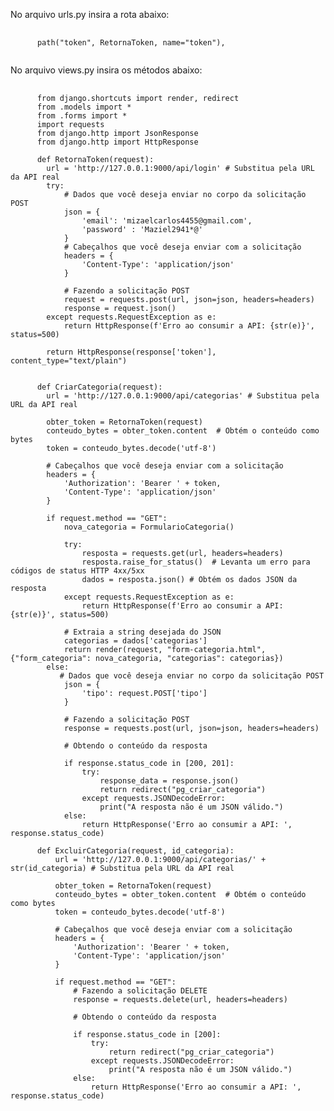 No arquivo urls.py insira a rota abaixo:

<pre class="language-php">
  <code class="language-php">
      path("token", RetornaToken, name="token"),
  </code>
</pre>



No arquivo views.py insira os métodos abaixo:

<pre class="language-php">
  <code class="language-php">
      from django.shortcuts import render, redirect
      from .models import *
      from .forms import *
      import requests
      from django.http import JsonResponse
      from django.http import HttpResponse

      def RetornaToken(request):
        url = 'http://127.0.0.1:9000/api/login' # Substitua pela URL da API real
        try:
            # Dados que você deseja enviar no corpo da solicitação POST
            json = {
                'email': 'mizaelcarlos4455@gmail.com',
                'password' : 'Maziel2941*@'
            }
            # Cabeçalhos que você deseja enviar com a solicitação
            headers = {
                'Content-Type': 'application/json'
            }
    
            # Fazendo a solicitação POST
            request = requests.post(url, json=json, headers=headers)
            response = request.json()
        except requests.RequestException as e:
            return HttpResponse(f'Erro ao consumir a API: {str(e)}', status=500)
        
        return HttpResponse(response['token'], content_type="text/plain")


      def CriarCategoria(request):
        url = 'http://127.0.0.1:9000/api/categorias' # Substitua pela URL da API real
    
        obter_token = RetornaToken(request)
        conteudo_bytes = obter_token.content  # Obtém o conteúdo como bytes
        token = conteudo_bytes.decode('utf-8') 
    
        # Cabeçalhos que você deseja enviar com a solicitação
        headers = {
            'Authorization': 'Bearer ' + token,
            'Content-Type': 'application/json'
        }
        
        if request.method == "GET":
            nova_categoria = FormularioCategoria()
    
            try:
                resposta = requests.get(url, headers=headers)
                resposta.raise_for_status()  # Levanta um erro para códigos de status HTTP 4xx/5xx
                dados = resposta.json() # Obtém os dados JSON da resposta
            except requests.RequestException as e:
                return HttpResponse(f'Erro ao consumir a API: {str(e)}', status=500)
        
            # Extraia a string desejada do JSON
            categorias = dados['categorias']
            return render(request, "form-categoria.html", {"form_categoria": nova_categoria, "categorias": categorias})
        else:
           # Dados que você deseja enviar no corpo da solicitação POST
            json = {
                'tipo': request.POST['tipo']
            }
                   
            # Fazendo a solicitação POST
            response = requests.post(url, json=json, headers=headers)
    
            # Obtendo o conteúdo da resposta
            
            if response.status_code in [200, 201]:
                try:
                    response_data = response.json()
                    return redirect("pg_criar_categoria")
                except requests.JSONDecodeError:
                    print("A resposta não é um JSON válido.")
            else:
                return HttpResponse('Erro ao consumir a API: ', response.status_code)

      def ExcluirCategoria(request, id_categoria):
          url = 'http://127.0.0.1:9000/api/categorias/' + str(id_categoria) # Substitua pela URL da API real
      
          obter_token = RetornaToken(request)
          conteudo_bytes = obter_token.content  # Obtém o conteúdo como bytes
          token = conteudo_bytes.decode('utf-8') 
      
          # Cabeçalhos que você deseja enviar com a solicitação
          headers = {
              'Authorization': 'Bearer ' + token,
              'Content-Type': 'application/json'
          }
          
          if request.method == "GET":             
              # Fazendo a solicitação DELETE
              response = requests.delete(url, headers=headers)
      
              # Obtendo o conteúdo da resposta
              
              if response.status_code in [200]:
                  try:
                      return redirect("pg_criar_categoria")
                  except requests.JSONDecodeError:
                      print("A resposta não é um JSON válido.")
              else:
                  return HttpResponse('Erro ao consumir a API: ', response.status_code)

  </code>
</pre>
